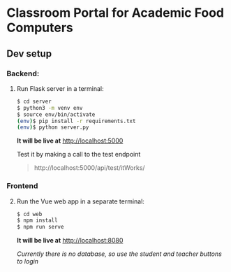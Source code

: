 # Classroom Portal for Academic Food Computers

## Dev setup

### Backend:
1. Run Flask server in a terminal:

    ```sh
    $ cd server
    $ python3 -m venv env
    $ source env/bin/activate
    (env)$ pip install -r requirements.txt
    (env)$ python server.py
    ```

   **It will be live at** [http://localhost:5000](http://localhost:5000)

    Test it by making a call to the test endpoint
    > http://localhost:5000/api/test/itWorks/
                    
                                                                                                                                                                                                                                                                                                                                 
### Frontend
2. Run the Vue web app in a separate terminal:

    ```sh
    $ cd web
    $ npm install
    $ npm run serve
    ```

    **It will be live at** [http://localhost:8080](http://localhost:8080)
    
    _Currently there is no database, so use the student and teacher buttons to login_
